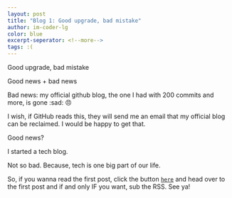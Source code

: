```yaml
---
layout: post
title: "Blog 1: Good upgrade, bad mistake"
author: im-coder-lg
color: blue
excerpt-seperator: <!--more-->
tags: :(
---
```

Good upgrade, bad mistake

Good news + bad news
<!--more-->

Bad news: my official github blog, the one I had with 200 commits and more, is gone :sad: :angry:

I wish, if GitHub reads this, they will send me an email that my official blog can be reclaimed. I would be happy to get that.

Good news?

I started a tech blog.

Not so bad. Because, tech is one big part of our life.

So, if you wanna read the first post, click the button [`here`](https://coder-lg.github.io/tech) and head over to the first post and if and only IF you want, sub the RSS. See ya!